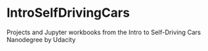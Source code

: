 # IntroSelfDrivingCars
Projects and Jupyter workbooks from the Intro to Self-Driving Cars Nanodegree by Udacity

